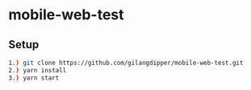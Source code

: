 # mobile-web-test

## Setup

``` bash
1.) git clone https://github.com/gilangdipper/mobile-web-test.git
2.) yarn install
3.) yarn start

```